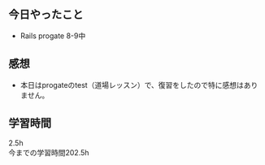 ## 今日やったこと
- Rails progate 8-9中

## 感想
- 本日はprogateのtest（道場レッスン）で、復習をしたので特に感想はありません。


## 学習時間
2.5h  
今までの学習時間202.5h 

